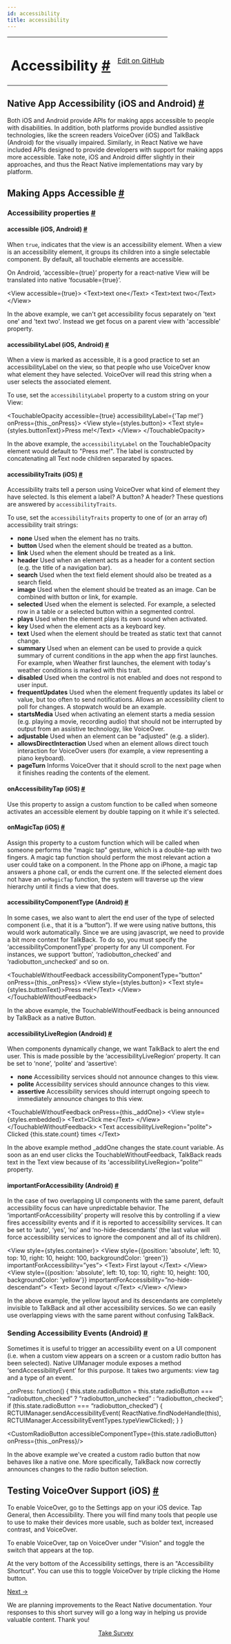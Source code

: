 ```yaml
---
id: accessibility
title: accessibility
---
```

<a id="content"></a><table width="100%"><tbody><tr><td><h1><a class="anchor" name="accessibility"></a>Accessibility <a class="hash-link" href="docs/accessibility.html#accessibility">#</a></h1></td><td style="text-align:right;"><a target="_blank" href="https://github.com/facebook/react-native/blob/0.27-stable/docs/Accessibility.md">Edit on GitHub</a></td></tr></tbody></table><div><h2><a class="anchor" name="native-app-accessibility-ios-and-android"></a>Native App Accessibility (iOS and Android) <a class="hash-link" href="docs/accessibility.html#native-app-accessibility-ios-and-android">#</a></h2><p>Both iOS and Android provide APIs for making apps accessible to people with disabilities. In addition, both platforms provide bundled assistive technologies, like the screen readers VoiceOver (iOS) and TalkBack (Android) for the visually impaired. Similarly, in React Native we have included APIs designed to provide developers with support for making apps more accessible. Take note, iOS and Android differ slightly in their approaches, and thus the React Native implementations may vary by platform.</p><h2><a class="anchor" name="making-apps-accessible"></a>Making Apps Accessible <a class="hash-link" href="docs/accessibility.html#making-apps-accessible">#</a></h2><h3><a class="anchor" name="accessibility-properties"></a>Accessibility properties <a class="hash-link" href="docs/accessibility.html#accessibility-properties">#</a></h3><h4><a class="anchor" name="accessible-ios-android"></a>accessible (iOS, Android) <a class="hash-link" href="docs/accessibility.html#accessible-ios-android">#</a></h4><p>When <code>true</code>, indicates that the view is an accessibility element. When a view is an accessibility element, it groups its children into a single selectable component. By default, all touchable elements are accessible.</p><p>On Android, ‘accessible={true}’ property for a react-native View will be translated into native ‘focusable={true}’.</p><div class="prism language-javascript">&lt;View accessible<span class="token operator">=</span><span class="token punctuation">{</span><span class="token boolean">true</span><span class="token punctuation">}</span><span class="token operator">&gt;</span>
  &lt;Text<span class="token operator">&gt;</span>text one&lt;<span class="token operator">/</span>Text<span class="token operator">&gt;</span>
  &lt;Text<span class="token operator">&gt;</span>text two&lt;<span class="token operator">/</span>Text<span class="token operator">&gt;</span>
&lt;<span class="token operator">/</span>View<span class="token operator">&gt;</span></div><p>In the above example, we can't get accessibility focus separately on 'text one' and 'text two'. Instead we get focus on a parent view with 'accessible' property.</p><h4><a class="anchor" name="accessibilitylabel-ios-android"></a>accessibilityLabel (iOS, Android) <a class="hash-link" href="docs/accessibility.html#accessibilitylabel-ios-android">#</a></h4><p>When a view is marked as accessible, it is a good practice to set an accessibilityLabel on the view, so that people who use VoiceOver know what element they have selected. VoiceOver will read this string when a user selects the associated element.</p><p>To use, set the <code>accessibilityLabel</code> property to a custom string on your View:</p><div class="prism language-javascript">&lt;TouchableOpacity accessible<span class="token operator">=</span><span class="token punctuation">{</span><span class="token boolean">true</span><span class="token punctuation">}</span> accessibilityLabel<span class="token operator">=</span><span class="token punctuation">{</span><span class="token string">'Tap me!'</span><span class="token punctuation">}</span> onPress<span class="token operator">=</span><span class="token punctuation">{</span><span class="token keyword">this</span><span class="token punctuation">.</span>_onPress<span class="token punctuation">}</span><span class="token operator">&gt;</span>
  &lt;View style<span class="token operator">=</span><span class="token punctuation">{</span>styles<span class="token punctuation">.</span>button<span class="token punctuation">}</span><span class="token operator">&gt;</span>
    &lt;Text style<span class="token operator">=</span><span class="token punctuation">{</span>styles<span class="token punctuation">.</span>buttonText<span class="token punctuation">}</span><span class="token operator">&gt;</span>Press me<span class="token operator">!</span>&lt;<span class="token operator">/</span>Text<span class="token operator">&gt;</span>
  &lt;<span class="token operator">/</span>View<span class="token operator">&gt;</span>
&lt;<span class="token operator">/</span>TouchableOpacity<span class="token operator">&gt;</span></div><p>In the above example, the <code>accessibilityLabel</code> on the TouchableOpacity element would default to "Press me!". The label is constructed by concatenating all Text node children separated by spaces.</p><h4><a class="anchor" name="accessibilitytraits-ios"></a>accessibilityTraits (iOS) <a class="hash-link" href="docs/accessibility.html#accessibilitytraits-ios">#</a></h4><p>Accessibility traits tell a person using VoiceOver what kind of element they have selected. Is this element a label? A button? A header? These questions are answered by <code>accessibilityTraits</code>.</p><p>To use, set the <code>accessibilityTraits</code> property to one of (or an array of) accessibility trait strings:</p><ul><li><strong>none</strong> Used when the element has no traits.</li><li><strong>button</strong> Used when the element should be treated as a button.</li><li><strong>link</strong> Used when the element should be treated as a link.</li><li><strong>header</strong> Used when an element acts as a header for a content section (e.g. the title of a navigation bar).</li><li><strong>search</strong> Used when the text field element should also be treated as a search field.</li><li><strong>image</strong> Used when the element should be treated as an image. Can be combined with button or link, for example.</li><li><strong>selected</strong>  Used when the element is selected. For example, a selected row in a table or a selected button within a segmented control.</li><li><strong>plays</strong> Used when the element plays its own sound when activated.</li><li><strong>key</strong> Used when the element acts as a keyboard key.</li><li><strong>text</strong> Used when the element should be treated as static text that cannot change.</li><li><strong>summary</strong> Used when an element can be used to provide a quick summary of current conditions in the app when the app first launches.  For example, when Weather first launches, the element with today's weather conditions is marked with this trait.</li><li><strong>disabled</strong> Used when the control is not enabled and does not respond to user input.</li><li><strong>frequentUpdates</strong> Used when the element frequently updates its label or value, but too often to send notifications. Allows an accessibility client to poll for changes. A stopwatch would be an example.</li><li><strong>startsMedia</strong> Used when activating an element starts a media session (e.g. playing a movie, recording audio) that should not be interrupted by output from an assistive technology, like VoiceOver.</li><li><strong>adjustable</strong> Used when an element can be "adjusted" (e.g. a slider).</li><li><strong>allowsDirectInteraction</strong> Used when an element allows direct touch interaction for VoiceOver users (for example, a view representing a piano keyboard).</li><li><strong>pageTurn</strong> Informs VoiceOver that it should scroll to the next page when it finishes reading the contents of the element.</li></ul><h4><a class="anchor" name="onaccessibilitytap-ios"></a>onAccessibilityTap (iOS) <a class="hash-link" href="docs/accessibility.html#onaccessibilitytap-ios">#</a></h4><p>Use this property to assign a custom function to be called when someone activates an accessible element by double tapping on it while it's selected.</p><h4><a class="anchor" name="onmagictap-ios"></a>onMagicTap (iOS) <a class="hash-link" href="docs/accessibility.html#onmagictap-ios">#</a></h4><p>Assign this property to a custom function which will be called when someone performs the "magic tap" gesture, which is a double-tap with two fingers. A magic tap function should perform the most relevant action a user could take on a component. In the Phone app on iPhone, a magic tap answers a phone call, or ends the current one. If the selected element does not have an <code>onMagicTap</code> function, the system will traverse up the view hierarchy until it finds a view that does.</p><h4><a class="anchor" name="accessibilitycomponenttype-android"></a>accessibilityComponentType (Android) <a class="hash-link" href="docs/accessibility.html#accessibilitycomponenttype-android">#</a></h4><p>In some cases, we also want to alert the end user of the type of selected component (i.e., that it is a “button”). If we were using native buttons, this would work automatically. Since we are using javascript, we need to provide a bit more context for TalkBack. To do so, you must specify the ‘accessibilityComponentType’ property for any UI component. For instances, we support ‘button’, ‘radiobutton_checked’ and ‘radiobutton_unchecked’ and so on.</p><div class="prism language-javascript">&lt;TouchableWithoutFeedback accessibilityComponentType<span class="token operator">=</span>”button”
  onPress<span class="token operator">=</span><span class="token punctuation">{</span><span class="token keyword">this</span><span class="token punctuation">.</span>_onPress<span class="token punctuation">}</span><span class="token operator">&gt;</span>
  &lt;View style<span class="token operator">=</span><span class="token punctuation">{</span>styles<span class="token punctuation">.</span>button<span class="token punctuation">}</span><span class="token operator">&gt;</span>
    &lt;Text style<span class="token operator">=</span><span class="token punctuation">{</span>styles<span class="token punctuation">.</span>buttonText<span class="token punctuation">}</span><span class="token operator">&gt;</span>Press me<span class="token operator">!</span>&lt;<span class="token operator">/</span>Text<span class="token operator">&gt;</span>
  &lt;<span class="token operator">/</span>View<span class="token operator">&gt;</span>
&lt;<span class="token operator">/</span>TouchableWithoutFeedback<span class="token operator">&gt;</span></div><p>In the above example, the TouchableWithoutFeedback is being announced by TalkBack as a native Button.</p><h4><a class="anchor" name="accessibilityliveregion-android"></a>accessibilityLiveRegion (Android) <a class="hash-link" href="docs/accessibility.html#accessibilityliveregion-android">#</a></h4><p>When components dynamically change, we want TalkBack to alert the end user. This is made possible by the ‘accessibilityLiveRegion’ property. It can be set to ‘none’, ‘polite’ and ‘assertive’:</p><ul><li><strong>none</strong> Accessibility services should not announce changes to this view.</li><li><strong>polite</strong> Accessibility services should announce changes to this view.</li><li><strong>assertive</strong> Accessibility services should interrupt ongoing speech to immediately announce changes to this view.</li></ul><div class="prism language-javascript">&lt;TouchableWithoutFeedback onPress<span class="token operator">=</span><span class="token punctuation">{</span><span class="token keyword">this</span><span class="token punctuation">.</span>_addOne<span class="token punctuation">}</span><span class="token operator">&gt;</span>
  &lt;View style<span class="token operator">=</span><span class="token punctuation">{</span>styles<span class="token punctuation">.</span>embedded<span class="token punctuation">}</span><span class="token operator">&gt;</span>
    &lt;Text<span class="token operator">&gt;</span>Click me&lt;<span class="token operator">/</span>Text<span class="token operator">&gt;</span>
  &lt;<span class="token operator">/</span>View<span class="token operator">&gt;</span>
&lt;<span class="token operator">/</span>TouchableWithoutFeedback<span class="token operator">&gt;</span>
&lt;Text accessibilityLiveRegion<span class="token operator">=</span><span class="token string">"polite"</span><span class="token operator">&gt;</span>
  Clicked <span class="token punctuation">{</span><span class="token keyword">this</span><span class="token punctuation">.</span>state<span class="token punctuation">.</span>count<span class="token punctuation">}</span> times
&lt;<span class="token operator">/</span>Text<span class="token operator">&gt;</span></div><p>In the above example method _addOne changes the state.count variable. As soon as an end user clicks the TouchableWithoutFeedback, TalkBack reads text in the Text view because of its 'accessibilityLiveRegion=”polite”' property.</p><h4><a class="anchor" name="importantforaccessibility-android"></a>importantForAccessibility (Android) <a class="hash-link" href="docs/accessibility.html#importantforaccessibility-android">#</a></h4><p>In the case of two overlapping UI components with the same parent, default accessibility focus can have unpredictable behavior. The ‘importantForAccessibility’ property will resolve this by controlling if a view fires accessibility events and if it is reported to accessibility services. It can be set to ‘auto’, ‘yes’, ‘no’ and ‘no-hide-descendants’ (the last value will force accessibility services to ignore the component and all of its children).</p><div class="prism language-javascript">&lt;View style<span class="token operator">=</span><span class="token punctuation">{</span>styles<span class="token punctuation">.</span>container<span class="token punctuation">}</span><span class="token operator">&gt;</span>
  &lt;View style<span class="token operator">=</span><span class="token punctuation">{</span><span class="token punctuation">{</span>position<span class="token punctuation">:</span> <span class="token string">'absolute'</span><span class="token punctuation">,</span> left<span class="token punctuation">:</span> <span class="token number">10</span><span class="token punctuation">,</span> top<span class="token punctuation">:</span> <span class="token number">10</span><span class="token punctuation">,</span> right<span class="token punctuation">:</span> <span class="token number">10</span><span class="token punctuation">,</span> height<span class="token punctuation">:</span> <span class="token number">100</span><span class="token punctuation">,</span>
    backgroundColor<span class="token punctuation">:</span> <span class="token string">'green'</span><span class="token punctuation">}</span><span class="token punctuation">}</span> importantForAccessibility<span class="token operator">=</span>”yes”<span class="token operator">&gt;</span>
    &lt;Text<span class="token operator">&gt;</span> First layout &lt;<span class="token operator">/</span>Text<span class="token operator">&gt;</span>
  &lt;<span class="token operator">/</span>View<span class="token operator">&gt;</span>
  &lt;View style<span class="token operator">=</span><span class="token punctuation">{</span><span class="token punctuation">{</span>position<span class="token punctuation">:</span> <span class="token string">'absolute'</span><span class="token punctuation">,</span> left<span class="token punctuation">:</span> <span class="token number">10</span><span class="token punctuation">,</span> top<span class="token punctuation">:</span> <span class="token number">10</span><span class="token punctuation">,</span> right<span class="token punctuation">:</span> <span class="token number">10</span><span class="token punctuation">,</span> height<span class="token punctuation">:</span> <span class="token number">100</span><span class="token punctuation">,</span>
    backgroundColor<span class="token punctuation">:</span> <span class="token string">'yellow'</span><span class="token punctuation">}</span><span class="token punctuation">}</span> importantForAccessibility<span class="token operator">=</span>”no<span class="token operator">-</span>hide<span class="token operator">-</span>descendant”<span class="token operator">&gt;</span>
    &lt;Text<span class="token operator">&gt;</span> Second layout &lt;<span class="token operator">/</span>Text<span class="token operator">&gt;</span>
  &lt;<span class="token operator">/</span>View<span class="token operator">&gt;</span>
&lt;<span class="token operator">/</span>View<span class="token operator">&gt;</span></div><p>In the above example, the yellow layout and its descendants are completely invisible to TalkBack and all other accessibility services. So we can easily use overlapping views with the same parent without confusing TalkBack.</p><h3><a class="anchor" name="sending-accessibility-events-android"></a>Sending Accessibility Events (Android) <a class="hash-link" href="docs/accessibility.html#sending-accessibility-events-android">#</a></h3><p>Sometimes it is useful to trigger an accessibility event on a UI component (i.e. when a custom view appears on a screen or a custom radio button has been selected). Native UIManager module exposes a method ‘sendAccessibilityEvent’ for this purpose. It takes two arguments: view tag and a type of an event.</p><div class="prism language-javascript">_onPress<span class="token punctuation">:</span> <span class="token keyword">function</span><span class="token punctuation">(</span><span class="token punctuation">)</span> <span class="token punctuation">{</span>
  <span class="token keyword">this</span><span class="token punctuation">.</span>state<span class="token punctuation">.</span>radioButton <span class="token operator">=</span> <span class="token keyword">this</span><span class="token punctuation">.</span>state<span class="token punctuation">.</span>radioButton <span class="token operator">===</span> “radiobutton_checked” <span class="token operator">?</span>
  “radiobutton_unchecked” <span class="token punctuation">:</span> “radiobutton_checked”<span class="token punctuation">;</span>
  <span class="token keyword">if</span> <span class="token punctuation">(</span><span class="token keyword">this</span><span class="token punctuation">.</span>state<span class="token punctuation">.</span>radioButton <span class="token operator">===</span> “radiobutton_checked”<span class="token punctuation">)</span> <span class="token punctuation">{</span>
    RCTUIManager<span class="token punctuation">.</span><span class="token function">sendAccessibilityEvent<span class="token punctuation">(</span></span>
      ReactNative<span class="token punctuation">.</span><span class="token function">findNodeHandle<span class="token punctuation">(</span></span><span class="token keyword">this</span><span class="token punctuation">)</span><span class="token punctuation">,</span>
      RCTUIManager<span class="token punctuation">.</span>AccessibilityEventTypes<span class="token punctuation">.</span>typeViewClicked<span class="token punctuation">)</span><span class="token punctuation">;</span>
  <span class="token punctuation">}</span>
<span class="token punctuation">}</span>

&lt;CustomRadioButton
  accessibleComponentType<span class="token operator">=</span><span class="token punctuation">{</span><span class="token keyword">this</span><span class="token punctuation">.</span>state<span class="token punctuation">.</span>radioButton<span class="token punctuation">}</span>
  onPress<span class="token operator">=</span><span class="token punctuation">{</span><span class="token keyword">this</span><span class="token punctuation">.</span>_onPress<span class="token punctuation">}</span><span class="token operator">/</span><span class="token operator">&gt;</span></div><p>In the above example we've created a custom radio button that now behaves like a native one. More specifically, TalkBack now correctly announces changes to the radio button selection.</p><h2><a class="anchor" name="testing-voiceover-support-ios"></a>Testing VoiceOver Support (iOS) <a class="hash-link" href="docs/accessibility.html#testing-voiceover-support-ios">#</a></h2><p>To enable VoiceOver, go to the Settings app on your iOS device. Tap General, then Accessibility. There you will find many tools that people use to use to make their devices more usable, such as bolder text, increased contrast, and VoiceOver.</p><p>To enable VoiceOver, tap on VoiceOver under "Vision" and toggle the switch that appears at the top.</p><p>At the very bottom of the Accessibility settings, there is an "Accessibility Shortcut". You can use this to toggle VoiceOver by triple clicking the Home button.</p></div><div class="docs-prevnext"><a class="docs-next" href="docs/direct-manipulation.html#content">Next →</a></div><div class="survey"><div class="survey-image"></div><p>We are planning improvements to the React Native documentation. Your responses to this short survey will go a long way in helping us provide valuable content. Thank you!</p><center><a class="button" href="https://www.facebook.com/survey?oid=681969738611332">Take Survey</a></center></div>